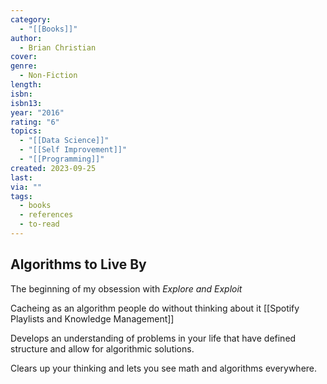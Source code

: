 ```yaml
---
category:
  - "[[Books]]"
author:
  - Brian Christian
cover: 
genre:
  - Non-Fiction
length: 
isbn: 
isbn13: 
year: "2016"
rating: "6"
topics:
  - "[[Data Science]]"
  - "[[Self Improvement]]"
  - "[[Programming]]"
created: 2023-09-25
last: 
via: ""
tags:
  - books
  - references
  - to-read
---
```

## Algorithms to Live By
The beginning of my obsession with *Explore and Exploit*

Cacheing as an algorithm people do without thinking about it
[[Spotify Playlists and Knowledge Management]]

Develops an understanding of problems in your life that have defined structure and allow for algorithmic solutions.

Clears up your thinking and lets you see math and algorithms everywhere.